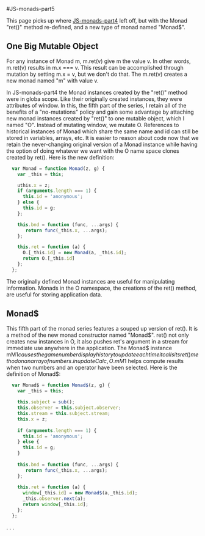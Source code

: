 #JS-monads-part5

This page picks up where [JS-monads-part4](http://schalk.net:3099) left off, but with the Monad "ret()" method re-defined, and a new type of monad named "Monad$".

## One Big Mutable Object    

For any instance of Monad m, m.ret(v) give m the value v. In other words, m.ret(v) results in m.x === v. This result can be accomplished through mutation by setting m.x = v, but we don't do that. The m.ret(v) creates a new monad named "m" with value v.

In JS-monads-part4 the Monad instances created by the "ret()" method were in globa scope. Like their originally created instances, they were attributes of window. In this, the fifth part of the series, I retain all of the benefits of a "no-mutations" policy and gain some advantage by attaching new monad instances created by "ret()" to one mutable object, which I named "O". Instead of mutating window, we mutate O. References to historical instances of Monad which share the same name and id can still be stored in variables, arrays, etc. It is easier to reason about code now that we retain the never-changing original version of a Monad instance while having the option of doing whatever we want with the O name space clones created by ret(). Here is the new definition:
```javascript                 
  var Monad = function Monad(z, g) {
    var _this = this;

    uthis.x = z;
    if (arguments.length === 1) {
      this.id = 'anonymous';
    } else {
      this.id = g;
    };

    this.bnd = function (func, ...args) {
       return func(_this.x, ...args);
    };

    this.ret = function (a) {
      O.[_this.id] = new Monad(a, _this.id);
      return O.[_this.id]
    };
  };               
```
The originally defined Monad instances are useful for manipulating information. Monads in the O namespace, the creations of the ret() method, are useful for storing application data.

## Monad$
This fifth part of the monad series features a souped up version of ret(). It is a method of the new monad constructor named "Monad$". ret() not only creates new instances in O, it also pushes ret's argument in a stream for immediate use anywhere in the application. The Monad$ instance mM$1 causes the game number display history to update each time it calls its ret() method on an array of numbers. in updateCalc, O.mM$1 helps compute results when two numbers and an operator have been selected. Here is the definition of Monad$:

```javascript
  var Monad$ = function Monad$(z, g) {
    var _this = this;
    
    this.subject = sub();
    this.observer = this.subject.observer;
    this.stream = this.subject.stream;
    this.x = z;
  
    if (arguments.length === 1) {
      this.id = 'anonymous';
    } else {
      this.id = g;
    }
  
    this.bnd = function (func, ...args) {
       return func(_this.x, ...args);
    };
  
    this.ret = function (a) {
      window[_this.id] = new Monad$(a,_this.id);
      _this.observer.next(a);
      return window[_this.id];
    };
  };
```




.
.
.

